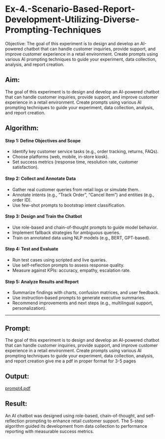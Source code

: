 # Ex-4.-Scenario-Based-Report-Development-Utilizing-Diverse-Prompting-Techniques
Objective: The goal of this experiment is to design and develop an AI-powered chatbot that can handle customer inquiries, provide support, and improve customer experience in a retail environment. Create prompts using various AI prompting techniques to guide your experiment, data collection, analysis, and report creation.
## Aim: 
The goal of this experiment is to design and develop an AI-powered chatbot that can handle customer inquiries, provide support, and improve customer experience in a retail environment. Create prompts using various AI prompting techniques to guide your experiment, data collection, analysis, and report creation.
## Algorithm: 

#### **Step 1: Define Objectives and Scope**
- Identify key customer service tasks (e.g., order tracking, returns, FAQs).
- Choose platforms (web, mobile, in-store kiosk).
- Set success metrics (response time, resolution rate, customer satisfaction).

#### **Step 2: Collect and Annotate Data**
- Gather real customer queries from retail logs or simulate them.
- Annotate intents (e.g., “Track Order”, “Cancel Item”) and entities (e.g., order ID).
- Use few-shot prompts to bootstrap intent classification.

#### **Step 3: Design and Train the Chatbot**
- Use role-based and chain-of-thought prompts to guide model behavior.
- Implement fallback strategies for ambiguous queries.
- Train on annotated data using NLP models (e.g., BERT, GPT-based).

#### **Step 4: Test and Evaluate**
- Run test cases using scripted and live queries.
- Use self-reflection prompts to assess response quality.
- Measure against KPIs: accuracy, empathy, escalation rate.

#### **Step 5: Analyze Results and Report**
- Summarize findings with charts, confusion matrices, and user feedback.
- Use instruction-based prompts to generate executive summaries.
- Recommend improvements and next steps (e.g., multilingual support, personalization).

---

## Prompt:
The goal of this experiment is to design and develop an AI-powered chatbot that can handle customer inquiries, provide support, and improve customer experience in a retail environment. Create prompts using various AI prompting techniques to guide your experiment, data collection, analysis, and report creation give me a pdf in proper format for 3-5 pages

## Output:
[prompt4.pdf](https://github.com/user-attachments/files/22130125/prompt4.pdf)

## Result:
An AI chatbot was designed using role-based, chain-of-thought, and self-reflection prompting to enhance retail customer support. The 5-step algorithm guided its development from data collection to performance reporting with measurable success metrics.
